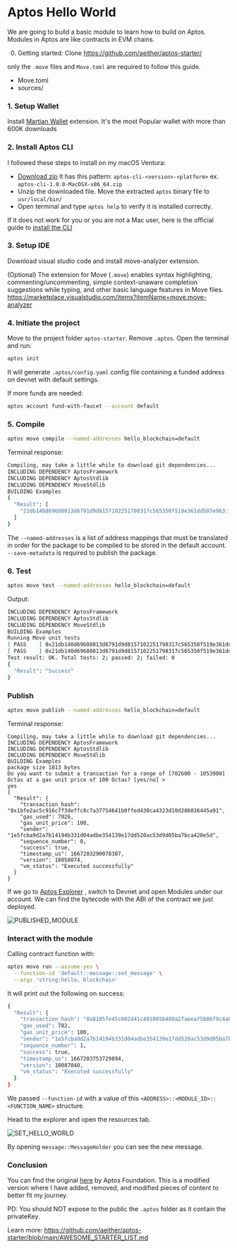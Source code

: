 # Aptos Hello World

We are going to build a basic module to learn how to build on Aptos. Modules in Aptos are like contracts in EVM chains.

0. Getting started: Clone https://github.com/aeither/aptos-starter/

only the `.move` files and `Move.toml` are required to follow this guide.
- Move.toml
- sources/

### 1. Setup Wallet

Install [Martian Wallet](https://chrome.google.com/webstore/detail/martian-aptos-wallet/efbglgofoippbgcjepnhiblaibcnclgk) extension. It's the most Popular wallet with more than 600K downloads

### 2. Install Aptos CLI

I followed these steps to install on my macOS Ventura:

- [Download zip](https://github.com/aptos-labs/aptos-core/releases?q=cli&expanded=true) It has this pattern: `aptos-cli-<version>-<platform>` ex. `aptos-cli-1.0.0-MacOSX-x86_64.zip`
- Unzip the downloaded file. Move the extracted `aptos` binary file to `usr/local/bin/`
- Open terminal and type `aptos help` to verify it is installed correctly.

If it does not work for you or you are not a Mac user, here is the official guide to [install the CLI](https://aptos.dev/cli-tools/aptos-cli-tool/install-aptos-cli)

### 3. Setup IDE
Download visual studio code and install move-analyzer extension. 

(Optional) The extension for Move (`.move`) enables syntax highlighting, commenting/uncommenting, simple context-unaware completion suggestions while typing, and other basic language features in Move files.
https://marketplace.visualstudio.com/items?itemName=move.move-analyzer

### 4. Initiate the project
Move to the project folder `aptos-starter`. Remove `.aptos`. Open the terminal and run:

```bash
aptos init
```

It will generate `.aptos/config.yaml` config file containing a funded address on devnet with default settings.

If more funds are needed:

```bash
aptos account fund-with-faucet --account default
```

### 5. Compile

```bash
aptos move compile --named-addresses hello_blockchain=default
```

Terminal response:

```bash
Compiling, may take a little while to download git dependencies...
INCLUDING DEPENDENCY AptosFramework
INCLUDING DEPENDENCY AptosStdlib
INCLUDING DEPENDENCY MoveStdlib
BUILDING Examples
{
  "Result": [
    "21db140d69608013d6791d9d8157102251798317c565350f519e361dd507e963::message"
  ]
}
```

The `--named-addresses` is a list of address mappings that must be translated in order for the package to be compiled to be stored in the default account. `--save-metadata` is required to publish the package.

### 6. Test

```bash
aptos move test --named-addresses hello_blockchain=default
```

Output:
```bash
INCLUDING DEPENDENCY AptosFramework
INCLUDING DEPENDENCY AptosStdlib
INCLUDING DEPENDENCY MoveStdlib
BUILDING Examples
Running Move unit tests
[ PASS    ] 0x21db140d69608013d6791d9d8157102251798317c565350f519e361dd507e963::message_tests::sender_can_set_message
[ PASS    ] 0x21db140d69608013d6791d9d8157102251798317c565350f519e361dd507e963::message::sender_can_set_message
Test result: OK. Total tests: 2; passed: 2; failed: 0
{
  "Result": "Success"
}
```

### Publish
```bash
aptos move publish --named-addresses hello_blockchain=default
```

Terminal response:

```
Compiling, may take a little while to download git dependencies...
INCLUDING DEPENDENCY AptosFramework
INCLUDING DEPENDENCY AptosStdlib
INCLUDING DEPENDENCY MoveStdlib
BUILDING Examples
package size 1813 bytes
Do you want to submit a transaction for a range of [702600 - 1053900] Octas at a gas unit price of 100 Octas? [yes/no] >
yes
{
  "Result": {
    "transaction_hash": "0x1bfe2ac5c916c7f3deffc8c7a37754641b0ffed430ca4323d10d286036445a91",
    "gas_used": 7026,
    "gas_unit_price": 100,
    "sender": "1e5fcba9d2a7b14194b331d04adbe354139e17dd520ac53d9d05ba7bca420e5d",
    "sequence_number": 0,
    "success": true,
    "timestamp_us": 1667203290078387,
    "version": 18058074,
    "vm_status": "Executed successfully"
  }
}
```

If we go to [Aptos Explorer](https://explorer.aptoslabs.com/) , switch to Devnet and open Modules under our account. We can find the bytecode with the ABI of the contract we just deployed.

![PUBLISHED_MODULE](https://user-images.githubusercontent.com/36173828/198960261-4b7cb52d-6248-4946-90ea-827883b087a1.png)


### Interact with the module

Calling contract function with:

```bash
aptos move run --assume-yes \
  --function-id 'default::message::set_message' \
  --args 'string:hello, blockchain'
```

It will print out the following on success:

```bash
{
  "Result": {
    "transaction_hash": "0x8185fe45c002d41c491005b489a2faeea75b0bf9c4a0be4218e47a3da6a6eaf0",
    "gas_used": 782,
    "gas_unit_price": 100,
    "sender": "1e5fcba9d2a7b14194b331d04adbe354139e17dd520ac53d9d05ba7bca420e5d",
    "sequence_number": 1,
    "success": true,
    "timestamp_us": 1667203753729894,
    "version": 18087040,
    "vm_status": "Executed successfully"
  }
}
```

We passed `--function-id` with a value of this `<ADDRESS>::<MODULE_ID>::<FUNCTION_NAME>` structure.

Head to the explorer and open the resources tab.

![SET_HELLO_WORLD](https://user-images.githubusercontent.com/36173828/198961988-aae1c7ac-e85c-4863-a76a-01a90aaea0e3.png)

By opening `message::MessageHolder` you can see the new message.

### Conclusion

You can find the original [here](https://aptos.dev/tutorials/first-move-module) by Aptos Foundation. 
This is a modified version where I have added, removed, and modified pieces of content to better fit my journey.

PD: You should NOT expose to the public the `.aptos` folder as it contain the privateKey.

Learn more: https://github.com/aeither/aptos-starter/blob/main/AWESOME_STARTER_LIST.md
